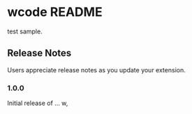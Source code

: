# wcode README

test sample.

## Release Notes

Users appreciate release notes as you update your extension.

### 1.0.0

Initial release of ...
 w,